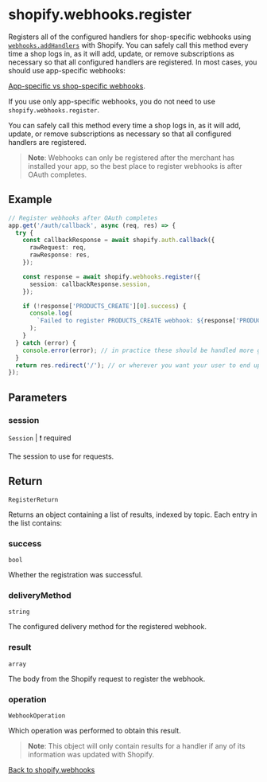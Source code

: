 # shopify.webhooks.register

Registers all of the configured handlers for shop-specific webhooks using [`webhooks.addHandlers`](./addHandlers.md) with Shopify.  You can safely call this method every time a shop logs in, as it will add, update, or remove subscriptions as necessary so that all configured handlers are registered. In most cases, you should use app-specific webhooks:

[App-specific vs shop-specific webhooks](https://shopify.dev/docs/apps/build/webhooks/subscribe#app-specific-vs-shop-specific-subscriptions).

If you use only app-specific webhooks, you do not need to use `shopify.webhooks.register`. 

You can safely call this method every time a shop logs in, as it will add, update, or remove subscriptions as necessary so that all configured handlers are registered.

> **Note**: Webhooks can only be registered after the merchant has installed your app, so the best place to register webhooks is after OAuth completes.

## Example

```ts
// Register webhooks after OAuth completes
app.get('/auth/callback', async (req, res) => {
  try {
    const callbackResponse = await shopify.auth.callback({
      rawRequest: req,
      rawResponse: res,
    });

    const response = await shopify.webhooks.register({
      session: callbackResponse.session,
    });

    if (!response['PRODUCTS_CREATE'][0].success) {
      console.log(
        `Failed to register PRODUCTS_CREATE webhook: ${response['PRODUCTS_CREATE'][0].result}`,
      );
    }
  } catch (error) {
    console.error(error); // in practice these should be handled more gracefully
  }
  return res.redirect('/'); // or wherever you want your user to end up after OAuth completes
});
```

## Parameters

### session

`Session` | :exclamation: required

The session to use for requests.

## Return

`RegisterReturn`

Returns an object containing a list of results, indexed by topic. Each entry in the list contains:

### success

`bool`

Whether the registration was successful.

### deliveryMethod

`string`

The configured delivery method for the registered webhook.

### result

`array`

The body from the Shopify request to register the webhook.

### operation

`WebhookOperation`

Which operation was performed to obtain this result.

> **Note**: This object will only contain results for a handler if any of its information was updated with Shopify.

[Back to shopify.webhooks](./README.md)
